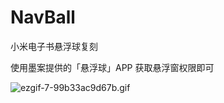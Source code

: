 # NavBall
小米电子书悬浮球复刻

使用墨案提供的「悬浮球」APP 获取悬浮窗权限即可

![ezgif-7-99b33ac9d67b.gif](https://i.loli.net/2020/03/04/As3cQ6WTwm5qb1U.gif)
